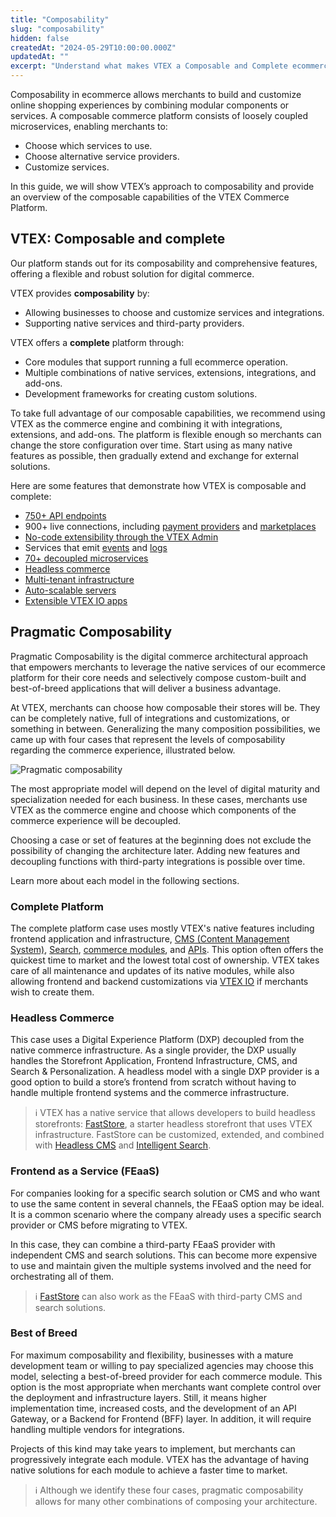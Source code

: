 ```yaml
---
title: "Composability"
slug: "composability"
hidden: false
createdAt: "2024-05-29T10:00:00.000Z"
updatedAt: ""
excerpt: "Understand what makes VTEX a Composable and Complete ecommerce solution."
---
```


Composability in ecommerce allows merchants to build and customize online shopping experiences by combining modular components or services. A composable commerce platform consists of loosely coupled microservices, enabling merchants to:

- Choose which services to use.
- Choose alternative service providers.
- Customize services.

In this guide, we will show VTEX’s approach to composability and provide an overview of the composable capabilities of the VTEX Commerce Platform.

## VTEX: Composable and complete

Our platform stands out for its composability and comprehensive features, offering a flexible and robust solution for digital commerce.

VTEX provides **composability** by:

- Allowing businesses to choose and customize services and integrations.
- Supporting native services and third-party providers.

VTEX offers a **complete** platform through:

- Core modules that support running a full ecommerce operation.
- Multiple combinations of native services, extensions, integrations, and add-ons.
- Development frameworks for creating custom solutions.

To take full advantage of our composable capabilities, we recommend using VTEX as the commerce engine and combining it with integrations, extensions, and add-ons. The platform is flexible enough so merchants can change the store configuration over time. Start using as many native features as possible, then gradually extend and exchange for external solutions.

Here are some features that demonstrate how VTEX is composable and complete:

- [750+ API endpoints](https://developers.vtex.com/docs/api-reference)
- 900+ live connections, including [payment providers](https://help.vtex.com/en/tutorial/list-of-payment-providers-by-country--2im3BEGXxSAcRuxEaIHPvp) and [marketplaces](https://help.vtex.com/en/tutorial/marketplace-strategies-at-vtex--tutorials_402#integrating-with-a-certified-marketplace)
- [No-code extensibility through the VTEX Admin](https://help.vtex.com/en/tracks/extensions-hub--AW7klkYMh557y5IUOgzco/3lWdpzjyhHVwzMC7pTG0QS)
- Services that emit [events](https://developers.vtex.com/docs/guides/services-2-handling-and-receiving-events) and [logs](https://help.vtex.com/en/tutorial/audit--5RXf9WJ5YLFBcS8q8KcxTA)
- [70+ decoupled microservices](https://developers.vtex.com/docs/guides)
- [Headless commerce](https://developers.vtex.com/docs/guides/headless-commerce)
- [Multi-tenant infrastructure](https://developers.vtex.com/docs/guides/cloud-infrastructure#saas-multi-tenancy)
- [Auto-scalable servers](https://developers.vtex.com/docs/guides/cloud-infrastructure#scalability)
- [Extensible VTEX IO apps](https://apps.vtex.com/)

## Pragmatic Composability

Pragmatic Composability is the digital commerce architectural approach that empowers merchants to leverage the native services of our ecommerce platform for their core needs and selectively compose custom-built and best-of-breed applications that will deliver a business advantage.

At VTEX, merchants can choose how composable their stores will be. They can be completely native, full of integrations and customizations, or something in between. Generalizing the many composition possibilities, we came up with four cases that represent the levels of composability regarding the commerce experience, illustrated below.

![Pragmatic composability](https://cdn.jsdelivr.net/gh/vtexdocs/dev-portal-content@main/docs/guides/VTEX-Platform-Overview/Composability/pragmatic-composability.png)

The most appropriate model will depend on the level of digital maturity and specialization needed for each business. In these cases, merchants use VTEX as the commerce engine and choose which components of the commerce experience will be decoupled.

Choosing a case or set of features at the beginning does not exclude the possibility of changing the architecture later. Adding new features and decoupling functions with third-party integrations is possible over time.

Learn more about each model in the following sections.

### Complete Platform

The complete platform case uses mostly VTEX's native features including frontend application and infrastructure, [CMS (Content Management System)](https://help.vtex.com/en/tracks/cms--2YcpgIljVaLVQYMzxQbc3z/6OCY6S9tqBXPD5mgpbBInC), [Search](https://help.vtex.com/en/tracks/vtex-intelligent-search--19wrbB7nEQcmwzDPl1l4Cb/3qgT47zY08biLP3d5os3DG), [commerce modules](https://help.vtex.com/en/tracks/vtex-store-overview--eSDNk26pdvemF3XKM0nK9/75MX4aorniD0BYAB8Nwbo7), and [APIs](https://developers.vtex.com/docs/guides/getting-started-list-of-rest-apis). This option often offers the quickest time to market and the lowest total cost of ownership. VTEX takes care of all maintenance and updates of its native modules, while also allowing frontend and backend customizations via [VTEX IO](https://developers.vtex.com/docs/guides/vtex-io-documentation-what-is-vtex-io) if merchants wish to create them.

### Headless Commerce

This case uses a Digital Experience Platform (DXP) decoupled from the native commerce infrastructure. As a single provider, the DXP usually handles the Storefront Application, Frontend Infrastructure, CMS, and Search & Personalization. A headless model with a single DXP provider is a good option to build a store’s frontend from scratch without having to handle multiple frontend systems and the commerce infrastructure.

> ℹ️ VTEX has a native service that allows developers to build headless storefronts: [FastStore](https://developers.vtex.com/docs/guides/faststore/docs-what-is-faststore), a starter headless storefront that uses VTEX infrastructure. FastStore can be customized, extended, and combined with [Headless CMS](https://developers.vtex.com/docs/guides/faststore/headless-cms-overview) and [Intelligent Search](https://help.vtex.com/tracks/vtex-intelligent-search--19wrbB7nEQcmwzDPl1l4Cb/3qgT47zY08biLP3d5os3DG).

### Frontend as a Service (FEaaS)

For companies looking for a specific search solution or CMS and who want to use the same content in several channels, the FEaaS option may be ideal. It is a common scenario where the company already uses a specific search provider or CMS before migrating to VTEX.

In this case, they can combine a third-party FEaaS provider with independent CMS and search solutions. This can become more expensive to use and maintain given the multiple systems involved and the need for orchestrating all of them.

> ℹ️ [FastStore](https://developers.vtex.com/docs/guides/faststore/docs-what-is-faststore) can also work as the FEaaS with third-party CMS and search solutions.

### Best of Breed

For maximum composability and flexibility, businesses with a mature development team or willing to pay specialized agencies may choose this model, selecting a best-of-breed provider for each commerce module. This option is the most appropriate when merchants want complete control over the deployment and infrastructure layers. Still, it means higher implementation time, increased costs, and the development of an API Gateway, or a Backend for Frontend (BFF) layer. In addition, it will require handling multiple vendors for integrations.

Projects of this kind may take years to implement, but merchants can progressively integrate each module. VTEX has the advantage of having native solutions for each module to achieve a faster time to market.

> ℹ️ Although we identify these four cases, pragmatic composability allows for many other combinations of composing your architecture.
